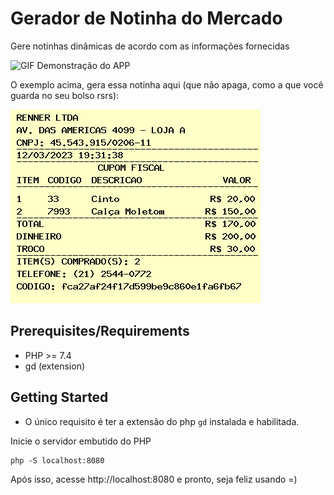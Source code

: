 # Gerador de Notinha do Mercado

Gere notinhas dinâmicas de acordo com as informações fornecidas

![GIF Demonstração do APP](https://raw.githubusercontent.com/andre-luis33/nota-mercado/main/demo/demo.gif)

O exemplo acima, gera essa notinha aqui (que não apaga, como a que você guarda no seu bolso rsrs):

![Imagem Demonstração da notinha](https://raw.githubusercontent.com/andre-luis33/nota-mercado/main/demo/demo.png)

## Prerequisites/Requirements

- PHP >= 7.4
- gd (extension)

## Getting Started

- O único requisito é ter a extensão do php `gd` instalada e habilitada.

Inicie o servidor embutido do PHP
```
php -S localhost:8080
```

Após isso, acesse http://localhost:8080 e pronto, seja feliz usando =)
